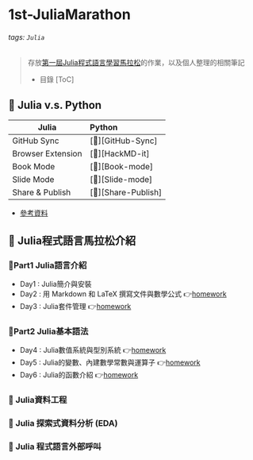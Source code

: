 # 1st-JuliaMarathon

###### tags: `Julia`

> 存放[第一屆Julia程式語言學習馬拉松](https://julia.cupoy.com/)的作業，以及個人整理的相關筆記
> - 目錄
[ToC]


## :memo: Julia v.s. Python

| Julia          | Python               |
| ----------------- |:----------------------- |
| GitHub Sync       | [:link:][GitHub-Sync]   |
| Browser Extension | [:link:][HackMD-it]     |
| Book Mode         | [:link:][Book-mode]     |
| Slide Mode        | [:link:][Slide-mode]    | 
| Share & Publish   | [:link:][Share-Publish] |

- [參考資料](https://codertw.com/%E7%A8%8B%E5%BC%8F%E8%AA%9E%E8%A8%80/522764/)

## :memo: Julia程式語言馬拉松介紹

### :dart:Part1 Julia語言介紹
- Day1 : Julia簡介與安裝
- Day2 : 用 Markdown 和 LaTeX 撰寫文件與數學公式 :point_right:[homework](https://github.com/fourfire11/1st-JuliaMarathon/blob/master/homework/Day_002_hw.ipynb)
- Day3 : Julia套件管理 :point_right:[homework](https://github.com/fourfire11/1st-JuliaMarathon/blob/master/homework/Day_003_hw.ipynb)

### :dart:Part2 Julia基本語法
- Day4 : Julia數值系統與型別系統 :point_right:[homework](https://github.com/fourfire11/1st-JuliaMarathon/blob/master/homework/Day_004_hw.ipynb)
- Day5 : Julia的變數、內建數學常數與運算子 :point_right:[homework](https://github.com/fourfire11/1st-JuliaMarathon/blob/master/homework/Day_005_hw.ipynb)
- Day6 : Julia的函數介紹 :point_right:[homework](https://github.com/fourfire11/1st-JuliaMarathon/blob/master/homework/Day_002_hw.ipynb)

### :dart: Julia資料工程
### :dart: Julia 探索式資料分析 (EDA)
### :dart: Julia 程式語言外部呼叫
